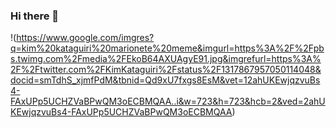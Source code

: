 ### Hi there 👋

!(https://www.google.com/imgres?q=kim%20kataguiri%20marionete%20meme&imgurl=https%3A%2F%2Fpbs.twimg.com%2Fmedia%2FEkoB64AXUAgyE91.jpg&imgrefurl=https%3A%2F%2Ftwitter.com%2FKimKataguiri%2Fstatus%2F1317867957050114048&docid=smTdhS_xjmfPdM&tbnid=Qd9xU7fxgs8EsM&vet=12ahUKEwjqzvuBs4-FAxUPp5UCHZVaBPwQM3oECBMQAA..i&w=723&h=723&hcb=2&ved=2ahUKEwjqzvuBs4-FAxUPp5UCHZVaBPwQM3oECBMQAA)
<!--
**IamRiyudo/IamRiyudo** is a ✨ _special_ ✨ repository because its `README.md` (this file) appears on your GitHub profile.

Here are some ideas to get you started:

- 🔭 I’m currently working on ...
- 🌱 I’m currently learning ...
- 👯 I’m looking to collaborate on ...
- 🤔 I’m looking for help with ...
- 💬 Ask me about ...
- 📫 How to reach me: ...
- 😄 Pronouns: ...
- ⚡ Fun fact: ...
-->
